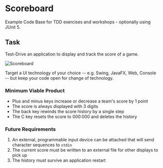 # Scoreboard

Example Code Base for TDD exercises and workshops - optionally using JUnit 5.

## Task

Test-Drive an application to display and track the score of a game. 

![Scoreboard](https://github.com/jlink/scoreboard/blob/master/scoreboard.png?raw=true)

Target a UI technology of your choice -- e.g. Swing, JavaFX, Web, Console -- but keep your code open
for change of technology.

### Minimum Viable Product

- Plus and minus keys increase or decrease a team's score by 1 point
- The score is always displayed with 3 digits
- The back key rewinds the score history by a single step
- The C key resets the score to 000:000 and deletes the history

### Future Requirements

1. An external, programmable input device can be attached that will send character sequences to `stdin`
1. The current score must be written to an external file for other displays to pick up
1. The history must survive an application restart


